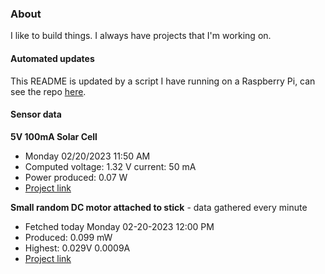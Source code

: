 ### About
I like to build things. I always have projects that I'm working on.

#### Automated updates
This README is updated by a script I have running on a Raspberry Pi, can see the repo [here](https://github.com/jdc-cunningham/raspi-git-repo-updater).

#### Sensor data
**5V 100mA Solar Cell**
- Monday 02/20/2023 11:50 AM
- Computed voltage: 1.32 V current: 50 mA
- Power produced: 0.07 W
- [Project link](https://github.com/jdc-cunningham/raspisolarplotter)

**Small random DC motor attached to stick** - data gathered every minute
- Fetched today Monday 02-20-2023 12:00 PM
- Produced: 0.099 mW
- Highest: 0.029V 0.0009A
- [Project link](https://github.com/jdc-cunningham/turbine-raspi)